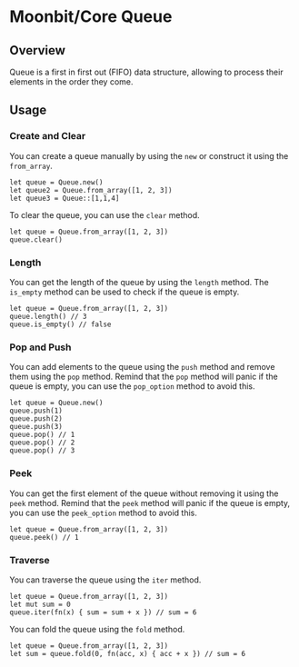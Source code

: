 # Moonbit/Core Queue
## Overview
Queue is a first in first out (FIFO) data structure, allowing to process their elements in the order they come.

## Usage
### Create and Clear
You can create a queue manually by using the `new` or construct it using the `from_array`.
```moonbit
let queue = Queue.new()
let queue2 = Queue.from_array([1, 2, 3])
let queue3 = Queue::[1,1,4]
```

To clear the queue, you can use the `clear` method.
```moonbit
let queue = Queue.from_array([1, 2, 3])
queue.clear()
```

### Length
You can get the length of the queue by using the `length` method. The `is_empty` method can be used to check if the queue is empty.
```moonbit
let queue = Queue.from_array([1, 2, 3])
queue.length() // 3
queue.is_empty() // false
```

### Pop and Push
You can add elements to the queue using the `push` method and remove them using the `pop` method.
Remind that the `pop` method will panic if the queue is empty, you can use the `pop_option` method to avoid this.
```moonbit
let queue = Queue.new()
queue.push(1)
queue.push(2)
queue.push(3)
queue.pop() // 1
queue.pop() // 2
queue.pop() // 3
```

### Peek
You can get the first element of the queue without removing it using the `peek` method.
Remind that the `peek` method will panic if the queue is empty, you can use the `peek_option` method to avoid this.
```moonbit
let queue = Queue.from_array([1, 2, 3])
queue.peek() // 1
```

### Traverse
You can traverse the queue using the `iter` method.
```moonbit
let queue = Queue.from_array([1, 2, 3])
let mut sum = 0
queue.iter(fn(x) { sum = sum + x }) // sum = 6
```

You can fold the queue using the `fold` method.
```moonbit
let queue = Queue.from_array([1, 2, 3])
let sum = queue.fold(0, fn(acc, x) { acc + x }) // sum = 6
```
